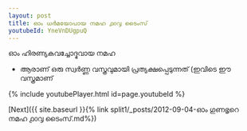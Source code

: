 ```yaml
---
layout: post
title: ഓം ധർമയോപായ നമഹ ൧൦൮ ടൈംസ്
youtubeId: YneVnDUgpuQ
---
```

 
 
 ഓം ഹിരണ്യകവച്ചോദ്ഭവായ നമഹ 
 
 -  ആരാണ് ഒരു സ്വർണ്ണ വസ്ത്രവുമായി പ്രത്യക്ഷപ്പെടുന്നത് (ഇവിടെ ഈ വസ്ത്രമാണ് 
 
  
 
  
 
 
 
 
 
 


{% include youtubePlayer.html id=page.youtubeId %}
 
[Next]({{ site.baseurl }}{% link  split1/_posts/2012-09-04-ഓം ഗുണഭൃറെ നമഹ ൧൦൮ ടൈംസ്.md%})
 
